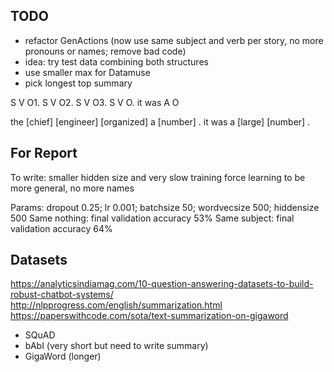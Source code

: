## TODO

- refactor GenActions (now use same subject and verb per story, no more pronouns or names; remove bad code)
- idea: try test data combining both structures
- use smaller max for Datamuse
- pick longest top summary

S V O1. S V O2. S V O3.
S V O. it was A O

the [chief] [engineer] [organized] a [number] . it was a [large] [number] . 

## For Report

To write: smaller hidden size and very slow training force learning to be more general, no more names

Params: dropout 0.25; lr 0.001; batchsize 50; wordvecsize 500; hiddensize 500
Same nothing: final validation accuracy 53%
Same subject: final validation accuracy 64%

## Datasets

https://analyticsindiamag.com/10-question-answering-datasets-to-build-robust-chatbot-systems/
http://nlpprogress.com/english/summarization.html
https://paperswithcode.com/sota/text-summarization-on-gigaword

- SQuAD
- bAbI (very short but need to write summary)
- GigaWord (longer)